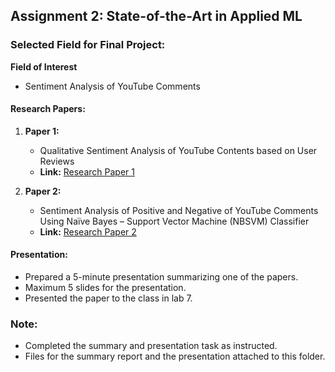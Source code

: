 ## Assignment 2: State-of-the-Art in Applied ML

### Selected Field for Final Project:
   **Field of Interest**
   - Sentiment Analysis of YouTube Comments 

#### Research Papers:
1. **Paper 1:**
    - Qualitative Sentiment Analysis of YouTube Contents based on User Reviews
    - **Link:** [Research Paper 1](https://ieeexplore.ieee.org/document/10141517)

2. **Paper 2:**
    - Sentiment Analysis of Positive and Negative of YouTube Comments Using Naïve Bayes – Support Vector Machine (NBSVM) Classifier
    - **Link:** [Research Paper 2](https://ieeexplore.ieee.org/document/8920923)

#### Presentation:
- Prepared a 5-minute presentation summarizing one of the papers.
- Maximum 5 slides for the presentation.
- Presented the paper to the class in lab 7.

### Note:
- Completed the summary and presentation task as instructed.
- Files for the summary report and the presentation attached to this folder.
